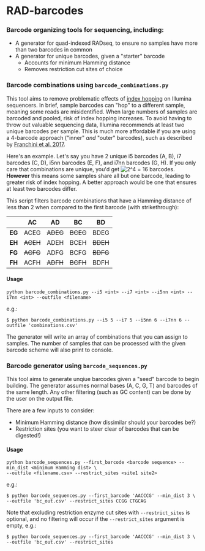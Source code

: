 # RAD-barcodes

### Barcode organizing tools for sequencing, including:

- A generator for quad-indexed RADseq, to ensure no samples have more than two barcodes in common
- A generator for unique barcodes, given a "starter" barcode
  - Accounts for minimum Hamming distance
  - Removes restriction cut sites of choice

### Barcode combinations using `barcode_combinations.py`

This tool aims to remove problematic effects of [index hopping](https://www.illumina.com/techniques/sequencing/ngs-library-prep/multiplexing/index-hopping.html) on Illumina sequencers. In brief, sample barcodes can "hop" to a different sample, meaning some reads are misidentified. When large numbers of samples are barcoded and pooled, risk of index hopping increases. To avoid having to throw out valuable sequencing data, Illumina recommends at least two unique barcodes per sample. This is much more affordable if you are using a 4-barcode approach ("inner" *and* "outer" barcodes), such as described by [Franchini et al. 2017](https://doi.org/10.1111/mec.14077). 

Here's an example. Let's say you have 2 unique i5 barcodes (A, B), i7 barcodes (C, D), i5nn barcodes (E, F), and i7nn barcodes (G, H). If you only care that combinations are unique, you'd get ![2^4](https://render.githubusercontent.com/render/math?math=2%5E4) = 16 barcodes. **However** this means some samples share all but one barcode, leading to greater risk of index hopping. A better approach would be one that ensures at least two barcodes differ.

This script filters barcode combinations that have a Hamming distance of less than 2 when compared to the first barcode (with strikethrough):

|   | AC  | AD  | BC  | BD  |
|---|---|---|---|---|
| **EG**  | ACEG  | <s>ADEG  | <s>BCEG  | BDEG  |
| **EH**  | <s>ACEH  | ADEH  | BCEH  | <s>BDEH  |
| **FG**  | <s>ACFG  | ADFG  | BCFG  | <s>BDFG  |
| **FH**  | ACFH  | <s>ADFH  | <s>BCFH  | BDFH  |

#### Usage

```
python barcode_combinations.py --i5 <int> --i7 <int> --i5nn <int> --i7nn <int> --outfile <filename>
```
e.g.:
```
$ python barcode_combinations.py --i5 5 --i7 5 --i5nn 6 --i7nn 6 --outfile 'combinations.csv'
```
The generator will write an array of combinations that you can assign to samples. The number of samples that can be processed with the given barcode scheme will also print to console.

### Barcode generator using `barcode_sequences.py`

This tool aims to generate unqiue barcodes given a "seed" barcode to begin building. The generator assumes normal bases (A, C, G, T) and barcodes of the same length. Any other filtering (such as GC content) can be done by the user on the output file.

There are a few inputs to consider:
  - Minimum Hamming distance (how dissimilar should your barcodes be?) 
  - Restriction sites (you want to steer clear of barcodes that can be digested!)



#### Usage

```
python barcode_sequences.py --first_barcode <barcode sequence> --min_dist <minimum Hamming dist> \
--outfile <filename.csv> --restrict_sites <site1 site2>
```
e.g.:
```
$ python barcode_sequences.py --first_barcode 'AACCCG' --min_dist 3 \
--outfile 'bc_out.csv' --restrict_sites CCGG CTGCAG
```
Note that excluding restriction enzyme cut sites with ``--restrict_sites`` is optional, and no filtering will occur if the ``--restrict_sites`` argument is empty, e.g.:
```
$ python barcode_sequences.py --first_barcode 'AACCCG' --min_dist 3 \
--outfile 'bc_out.csv' --restrict_sites
```
